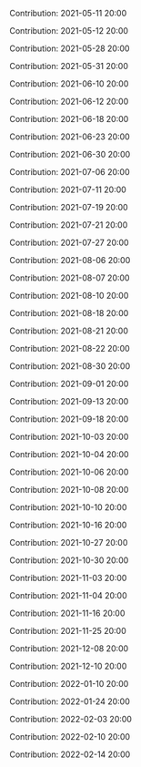 Contribution: 2021-05-11 20:00

Contribution: 2021-05-12 20:00

Contribution: 2021-05-28 20:00

Contribution: 2021-05-31 20:00

Contribution: 2021-06-10 20:00

Contribution: 2021-06-12 20:00

Contribution: 2021-06-18 20:00

Contribution: 2021-06-23 20:00

Contribution: 2021-06-30 20:00

Contribution: 2021-07-06 20:00

Contribution: 2021-07-11 20:00

Contribution: 2021-07-19 20:00

Contribution: 2021-07-21 20:00

Contribution: 2021-07-27 20:00

Contribution: 2021-08-06 20:00

Contribution: 2021-08-07 20:00

Contribution: 2021-08-10 20:00

Contribution: 2021-08-18 20:00

Contribution: 2021-08-21 20:00

Contribution: 2021-08-22 20:00

Contribution: 2021-08-30 20:00

Contribution: 2021-09-01 20:00

Contribution: 2021-09-13 20:00

Contribution: 2021-09-18 20:00

Contribution: 2021-10-03 20:00

Contribution: 2021-10-04 20:00

Contribution: 2021-10-06 20:00

Contribution: 2021-10-08 20:00

Contribution: 2021-10-10 20:00

Contribution: 2021-10-16 20:00

Contribution: 2021-10-27 20:00

Contribution: 2021-10-30 20:00

Contribution: 2021-11-03 20:00

Contribution: 2021-11-04 20:00

Contribution: 2021-11-16 20:00

Contribution: 2021-11-25 20:00

Contribution: 2021-12-08 20:00

Contribution: 2021-12-10 20:00

Contribution: 2022-01-10 20:00

Contribution: 2022-01-24 20:00

Contribution: 2022-02-03 20:00

Contribution: 2022-02-10 20:00

Contribution: 2022-02-14 20:00

